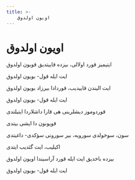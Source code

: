 ```yaml
---
title: >-
    اویون اولدوق
---
```

# اویون اولدوق

<div class="b" id="bn1"><div class="m1"><p>ایتیمیز قورد اولالی، بیزده قاییتدیق قویون اولدوق</p></div>
<div class="m2"><p>ایت ایله قول- بویون اولدوق</p></div></div>
<div class="b" id="bn2"><div class="m1"><p>ایت الیندن قاییدیب، قوردادا بیرزاد بویون اولدوق</p></div>
<div class="m2"><p>ایت ایله قول- بویون اولدوق</p></div></div>
<div class="b" id="bn3"><div class="m1"><p>قوردوموز دیشلرینی هی قارا داشلاردا ایتیلتدی</p></div>
<div class="m2"><p>قویونون دا ایشی بیتدی</p></div></div>
<div class="b" id="bn4"><div class="m1"><p>سون، سوخولدی سورویه، بیر سورونی سؤکدی- داغیتدی</p></div>
<div class="m2"><p>اکیلیب، ایت گئدیب ایتدی</p></div></div>
<div class="b" id="bn5"><div class="m1"><p>بیزده باخدیق ایت ایله قورد آراسیندا اویون اولدوق</p></div>
<div class="m2"><p>ایت ایله قول- بویون اولدوق</p></div></div>
